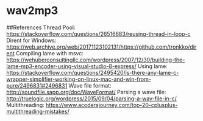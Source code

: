 # wav2mp3

##References
Thread Pool: https://stackoverflow.com/questions/26516683/reusing-thread-in-loop-c
Dirent for Windows: https://web.archive.org/web/20171123102131/https://github.com/tronkko/dirent
Compiling lame with msvc: https://wehuberconsultingllc.com/wordpress/2007/12/30/building-the-lame-mp3-encoder-using-visual-studio-8-express/
Using lame: https://stackoverflow.com/questions/2495420/is-there-any-lame-c-wrapper-simplifier-working-on-linux-mac-and-win-from-pure/2496831#2496831
Wave file format: http://soundfile.sapp.org/doc/WaveFormat/
Parsing a wave file: http://truelogic.org/wordpress/2015/09/04/parsing-a-wav-file-in-c/
Multithreading: https://www.acodersjourney.com/top-20-cplusplus-multithreading-mistakes/
